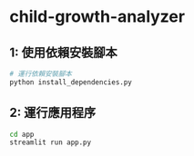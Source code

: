 # child-growth-analyzer

## 1: 使用依賴安裝腳本
```bash
# 運行依賴安裝腳本
python install_dependencies.py
```
## 2: 運行應用程序
```bash
cd app
streamlit run app.py
```